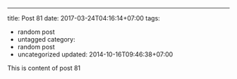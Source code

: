 ---
title: Post 81
date: 2017-03-24T04:16:14+07:00
tags:
  - random post
  - untagged
category:
  - random post
  - uncategorized
updated: 2014-10-16T09:46:38+07:00

This is content of post 81